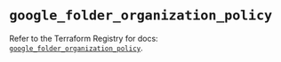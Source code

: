 # `google_folder_organization_policy`

Refer to the Terraform Registry for docs: [`google_folder_organization_policy`](https://registry.terraform.io/providers/hashicorp/google/6.50.0/docs/resources/folder_organization_policy).
